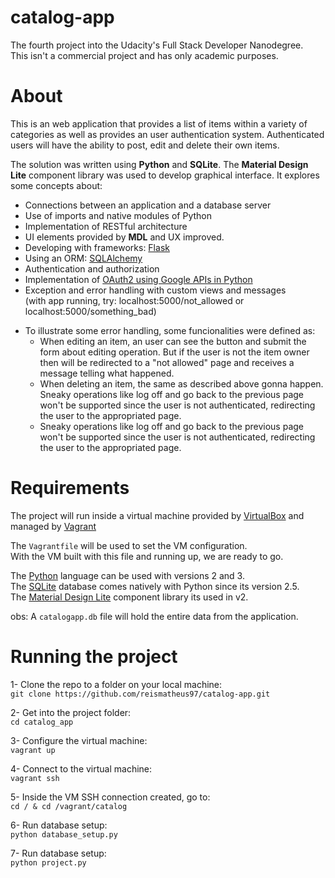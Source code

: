 # catalog-app
The fourth project into the Udacity's Full Stack Developer Nanodegree.  
This isn't a commercial project and has only academic purposes.

# About
This is an web application that provides a list of items within a variety of categories as well as provides an user authentication system.  Authenticated users will have the ability to post, edit and delete their own items.

The solution was written using **Python** and **SQLite**. The **Material Design Lite** component library was used to develop graphical interface.
It explores some concepts about:
- Connections between an application and a database server
- Use of imports and native modules of Python
- Implementation of RESTful architecture
- UI elements provided by **MDL** and UX improved.
- Developing with frameworks: [Flask](http://flask.pocoo.org/)
- Using an ORM: [SQLAlchemy](https://www.sqlalchemy.org/)
- Authentication and authorization
- Implementation of [OAuth2 using Google APIs in Python](https://developers.google.com/api-client-library/python/auth/web-app)
- Exception and error handling with custom views and messages  
(with app running, try: localhost:5000/not_allowed or localhost:5000/something_bad)

* To illustrate some error handling, some funcionalities were defined as:
  - When editing an item, an user can see the button and submit the form about editing operation. But if the user is not the item owner then will be redirected to a "not allowed" page and receives a message telling what happened.
  - When deleting an item, the same as described above gonna happen.  
Sneaky operations like log off and go back to the previous page won't be supported since the user is not authenticated, redirecting the user to the appropriated page.
  - Sneaky operations like log off and go back to the previous page won't be supported since the user is not authenticated, redirecting the user to the appropriated page.

# Requirements
The project will run inside a virtual machine provided by [VirtualBox](https://www.virtualbox.org/) and managed by [Vagrant](https://www.vagrantup.com/)

The ```Vagrantfile``` will be used to set the VM configuration. \
With the VM built with this file and running up, we are ready to go. 

The [Python](https://www.python.org/) language can be used with versions 2 and 3.  
The [SQLite](https://www.sqlite.org/index.html) database comes natively with Python since its version 2.5.  
The [Material Design Lite](https://getmdl.io) component library its used in v2.

obs: A `catalogapp.db` file will hold the entire data from the application.

# Running the project
1- Clone the repo to a folder on your local machine: \
```git clone https://github.com/reismatheus97/catalog-app.git```  

2- Get into the project folder: \
```cd catalog_app```  

3- Configure the virtual machine: \
```vagrant up```  

4- Connect to the virtual machine: \
```vagrant ssh```

5- Inside the VM SSH connection created, go to:  \
```cd / & cd /vagrant/catalog```

6- Run database setup: \
```python database_setup.py```

7- Run database setup: \
```python project.py```




